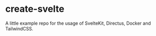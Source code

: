 # create-svelte

A little example repo for the usage of SvelteKit, Directus, Docker and TailwindCSS.